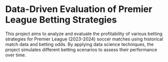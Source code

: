# Data-Driven Evaluation of Premier League Betting Strategies
This project aims to analyze and evaluate the profitability of various betting strategies for Premier League (2023-2024) soccer matches using historical match data and betting odds. By applying data science techniques, the project simulates different betting scenarios to assess their performance over time.
